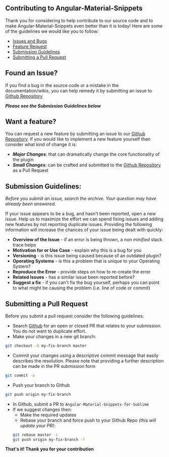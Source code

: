 Contributing to Angular-Material-Snippets
---

Thank you for considering to help contribute to our source code and to make Angular-Material-Snippets even better than it is today! Here are some of the guidelines we would like you to follow:

- [Issues and Bugs](#issues)
- [Feature Request](#feature-request)
- [Submission Guidelines](#submission)
- [Submitting a Pull Request](#pull-request)

## <a name="issues"></a> Found an Issue?

If you find a bug in the source code or a mistake in the documentation/wikis, you can help remedy it by submitting an issue to [Github Repository](https://github.com/devotis/sublime-angular-material-snippets)

***Please see the Submission Guidelines below***

## <a name="feature-request"></a> Want a feature?

You can request a new feature by submitting an issue to our [Github Repository](https://github.com/devotis/sublime-angular-material-snippets). If you would like to implement a new feature yourself then consider what kind of change it is:

- ***Major Changes***: that can dramatically change the core functionality of the plugin
- ***Small Changes***: can be crafted and submitted to the [Github Repository](https://github.com/devotis/sublime-angular-material-snippets) as a Pull Request

## <a name="submission"></a> Submission Guidelines:

_Before you submit an issue, search the archive. Your question may have already been answered._

If your issue appears to be a bug, and hasn't been reported, open a new issue. Help us to maximize the effort we can spend fixing issues and adding new features by not reporting duplicate issues. Providing the following information will increase the chances of your issue being dealt with quickly:

- **Overview of the Issue** - if an error is being thrown, a _non minified_ stack trace helps
- **Motivation for or Use Case** - explain why this is a bug for you
- **Versioning** - is this issue being caused because of an outdated plugin?
- **Operating Systems** - is this a problem that is unique to your Operating System?
- **Reproduce the Error** - provide steps on how to re-create the error
- **Related Issues** - has a similar issue been reported before?
- **Suggest a fix** - if you can't fix the bug yourself, perhaps you can point to what might be causing the problem (i.e. line of code or commit)

## <a name="pull-request"></a> Submitting a Pull Request

Before you submit a pull request consider the following guidelines:

- Search [Github](https://github.com/devotis/sublime-angular-material-snippets/pulls) for an open or closed PR that relates to your submission. You do not want to duplicate effort.
- Make your changes in a new git branch:
```bash
git checkout -b my-fix-branch master
```
- Commit your changes using a descriptive commit message that easily describes the resolution. Please note that providing a further description can be made in the PR submission form
```bash
git commit -a
```
- Push your branch to Github
```bash
git push origin my-fix-branch
```
- In Github, submit a PR to ```Angular-Material-Snippets-for-Sublime```
- If we suggest changes then:
	- Make the required updates
	- Rebase your branch and force push to your Github Repo _(this will update your PR)_:
	```bash
	git rebase master -i
	git push origin my-fix-branch -f
	```

**That's it! Thank you for your contribution**
